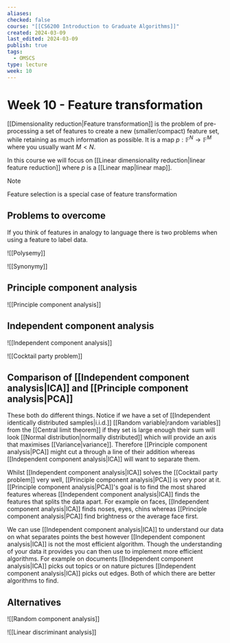 ```yaml
---
aliases: 
checked: false
course: "[[CS6200 Introduction to Graduate Algorithms]]"
created: 2024-03-09
last_edited: 2024-03-09
publish: true
tags:
  - OMSCS
type: lecture
week: 10
---
```

# Week 10 - Feature transformation

[[Dimensionality reduction|Feature transformation]] is the problem of pre-processing a set of features to create a new (smaller/compact) feature set, while retaining as much information as possible. It is a map $p: \mathbb{F}^N \rightarrow \mathbb{F}^M$ where you usually want $M < N$.

In this course we will focus on [[Linear dimensionality reduction|linear  feature reduction]] where $p$ is a [[Linear map|linear map]].

>[!note]
>Feature selection is a special case of feature transformation

## Problems to overcome

If you think of features in analogy to language there is two problems when using a feature to label data.

![[Polysemy]]

![[Synonymy]]

## Principle component analysis

![[Principle component analysis]]

## Independent component analysis

![[Independent component analysis]]

![[Cocktail party problem]]

## Comparison of [[Independent component analysis|ICA]] and [[Principle component analysis|PCA]]

These both do different things. Notice if we have a set of [[Independent identically distributed samples|i.i.d.]] [[Random variable|random variables]] from the [[Central limit theorem]] if they set is large enough their sum will look [[Normal distribution|normally distributed]] which will provide an axis that maximises [[Variance|variance]]. Therefore [[Principle component analysis|PCA]] might cut a through a line of their addition whereas [[Independent component analysis|ICA]] will want to separate them.

Whilst [[Independent component analysis|ICA]] solves the [[Cocktail party problem]] very well, [[Principle component analysis|PCA]] is very poor at it. [[Principle component analysis|PCA]]'s goal is to find the most shared features whereas [[Independent component analysis|ICA]] finds the features that splits the data apart. For example on faces, [[Independent component analysis|ICA]] finds noses, eyes, chins whereas [[Principle component analysis|PCA]] find brightness or the average face first. 

We can use [[Independent component analysis|ICA]] to understand our data on what separates points the best however [[Independent component analysis|ICA]] is not the most efficient algorithm. Though the understanding of your data it provides you can then use to implement more efficient algorithms. For example on documents [[Independent component analysis|ICA]] picks out topics or on nature pictures [[Independent component analysis|ICA]] picks out edges. Both of which there are better algorithms to find.

## Alternatives

![[Random component analysis]]

![[Linear discriminant analysis]]
